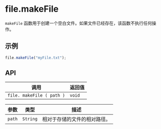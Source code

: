 # file.makeFile

`makeFile` 函数用于创建一个空白文件。如果文件已经存在，该函数不执行任何操作。

## 示例

```javascript
file.makeFile("myFile.txt");
```

## API

| 调用 | 返回值 |
|---|---|
| `file. makeFile ( path )` | `void` |

| 参数 | 类型 | 描述 |
|---|---|---|
| `path` | `String` | 相对于存储的文件的相对路径。 |